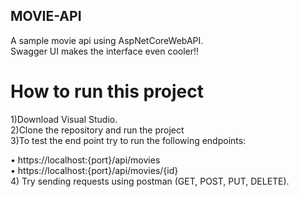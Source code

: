 ## MOVIE-API
A sample movie api using AspNetCoreWebAPI.<br>
Swagger UI makes the interface even cooler!!

# How to run this project
1)Download Visual Studio.<br>
2)Clone the repository and run the project <br>
3)To test the end point try to run the following endpoints:

 •	https://localhost:{port}/api/movies<br>
 •	https://localhost:{port}/api/movies/{id}<br>
 4) Try sending requests using postman  (GET, POST, PUT, DELETE).

